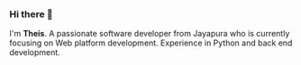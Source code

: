 ### Hi there 👋

I'm <b>Theis</b>. A passionate software developer from Jayapura who is currently focusing on Web platform development. Experience in Python and back end development.

 
 <!--START_SECTION:waka-->
<!--END_SECTION:waka-->

